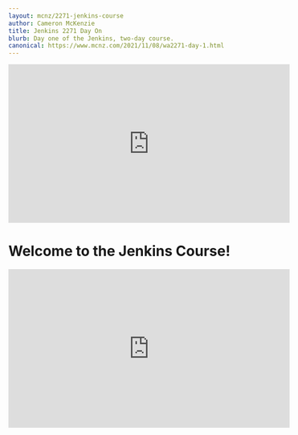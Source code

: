 ```yaml
---
layout: mcnz/2271-jenkins-course
author: Cameron McKenzie
title: Jenkins 2271 Day On
blurb: Day one of the Jenkins, two-day course.
canonical: https://www.mcnz.com/2021/11/08/wa2271-day-1.html
---
```


<div class="embed-responsive embed-responsive-16by9">
<iframe width="560" height="315" src="https://youtu.be/6vBfgzdfGzg" frameborder="0" allow="accelerometer; autoplay; clipboard-write; encrypted-media; gyroscope; picture-in-picture" allowfullscreen></iframe>
</div>

# Welcome to the Jenkins Course!



<div class="embed-responsive embed-responsive-16by9">
<iframe width="560" height="315" src="https://youtu.be/rpChujKJOXo" frameborder="0" allow="accelerometer; autoplay; clipboard-write; encrypted-media; gyroscope; picture-in-picture" allowfullscreen></iframe>
</div>



